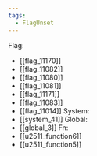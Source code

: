 ```yaml
---
tags:
  - FlagUnset
---
```

Flag:
- [[flag_11170]]
- [[flag_11082]]
- [[flag_11080]]
- [[flag_11081]]
- [[flag_11171]]
- [[flag_11083]]
- [[flag_11014]]
System:
- [[system_41]]
Global:
- [[global_3]]
Fn:
- [[u2511_function6]]
- [[u2511_function5]]
